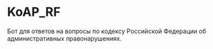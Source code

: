 # KoAP_RF
Бот для ответов на вопросы по кодексу Российской Федерации об административных правонарушениях.
